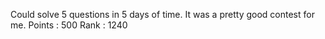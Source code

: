 Could solve 5 questions in 5 days of time. It was a pretty good contest for me.
Points : 500
Rank : 1240
